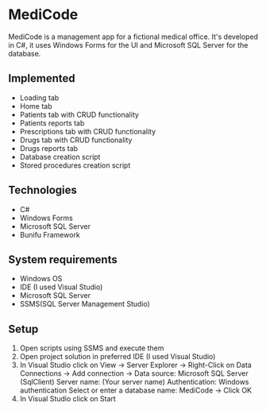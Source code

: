# MediCode
 MediCode is a management app for a fictional medical office. It's developed in C#, it uses Windows Forms for the UI and Microsoft SQL Server for the database.
 
## Implemented

- Loading tab
- Home tab
- Patients tab with CRUD functionality
- Patients reports tab
- Prescriptions tab with CRUD functionality
- Drugs tab with CRUD functionality
- Drugs reports tab
- Database creation script
- Stored procedures creation script

## Technologies

- C#
- Windows Forms
- Microsoft SQL Server
- Bunifu Framework

## System requirements

- Windows OS
- IDE (I used Visual Studio)
- Microsoft SQL Server
- SSMS(SQL Server Management Studio)

## Setup

1. Open scripts using SSMS and execute them
2. Open project solution in preferred IDE (I used Visual Studio)
3. In Visual Studio click on View -> Server Explorer -> Right-Click on Data Connections -> Add connection -> Data source: Microsoft SQL Server (SqlClient)
                                                                                                             Server name: (Your server name)
                                                                                                             Authentication: Windows authentication
                                                                                                             Select or enter a database name: MediCode -> Click OK
4. In Visual Studio click on Start
